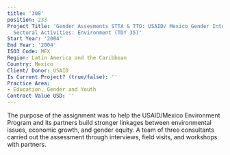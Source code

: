 ```yaml
---
title: '308'
position: 233
Project Title: 'Gender Assesments STTA & TTO: USAID/ Mexico Gender Integration in
  Sectoral Activities: Environment (TDY 35)'
Start Year: '2004'
End Year: '2004'
ISO3 Code: MEX
Region: Latin America and the Caribbean
Country: Mexico
Client/ Donor: USAID
Is Current Project? (true/false): ''
Practice Area:
- Education, Gender and Youth
Contract Value USD: ''
---
```


The purpose of the assignment was to help the USAID/Mexico Environment Program and its partners build stronger linkages between environmental issues, economic growth, and gender equity. A team of three consultants carried out the assessment through interviews, field visits, and workshops with partners.